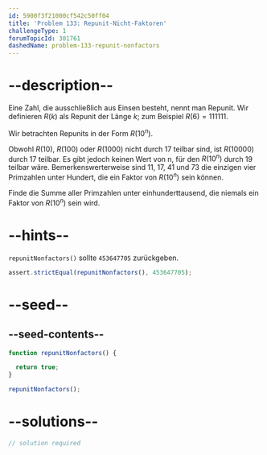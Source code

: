 ```yaml
---
id: 5900f3f21000cf542c50ff04
title: 'Problem 133: Repunit-Nicht-Faktoren'
challengeType: 1
forumTopicId: 301761
dashedName: problem-133-repunit-nonfactors
---
```


# --description--

Eine Zahl, die ausschließlich aus Einsen besteht, nennt man Repunit. Wir definieren $R(k)$ als Repunit der Länge $k$; zum Beispiel $R(6) = 111111$.

Wir betrachten Repunits in der Form $R({10}^n)$.

Obwohl $R(10)$, $R(100)$ oder $R(1000)$ nicht durch 17 teilbar sind, ist $R(10000)$ durch 17 teilbar. Es gibt jedoch keinen Wert von n, für den $R({10}^n)$ durch 19 teilbar wäre. Bemerkenswerterweise sind 11, 17, 41 und 73 die einzigen vier Primzahlen unter Hundert, die ein Faktor von $R({10}^n)$ sein können.

Finde die Summe aller Primzahlen unter einhunderttausend, die niemals ein Faktor von $R({10}^n)$ sein wird.

# --hints--

`repunitNonfactors()` sollte `453647705` zurückgeben.

```js
assert.strictEqual(repunitNonfactors(), 453647705);
```

# --seed--

## --seed-contents--

```js
function repunitNonfactors() {

  return true;
}

repunitNonfactors();
```

# --solutions--

```js
// solution required
```
